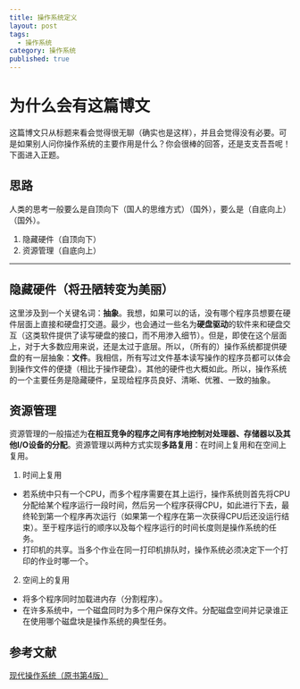 ```yaml
---
title: 操作系统定义
layout: post
tags:
  - 操作系统
category: 操作系统
published: true
---
```

# 为什么会有这篇博文
这篇博文只从标题来看会觉得很无聊（确实也是这样），并且会觉得没有必要。可是如果别人问你操作系统的主要作用是什么？你会很棒的回答，还是支支吾吾呢！下面进入正题。
## 思路
人类的思考一般要么是自顶向下（国人的思维方式）（国外），要么是（自底向上）（国外）。
1. 隐藏硬件（自顶向下）
2. 资源管理（自底向上）
---
## 隐藏硬件（将丑陋转变为美丽）
这里涉及到一个关键名词：**抽象**。我想，如果可以的话，没有哪个程序员想要在硬件层面上直接和硬盘打交道。最少，也会通过一些名为**硬盘驱动**的软件来和硬盘交互（这类软件提供了读写硬盘的接口，而不用渗入细节）。但是，即使在这个层面上，对于大多数应用来说，还是太过于底层。所以，（所有的）操作系统都提供硬盘的有一层抽象：**文件**。我相信，所有写过文件基本读写操作的程序员都可以体会到操作文件的便捷（相比于操作硬盘）。其他的硬件也大概如此。所以，操作系统的一个主要任务是隐藏硬件，呈现给程序员良好、清晰、优雅、一致的抽象。
## 资源管理
资源管理的一般描述为**在相互竞争的程序之间有序地控制对处理器、存储器以及其他I/O设备的分配**。资源管理以两种方式实现**多路复用**：在时间上复用和在空间上复用。
1. 时间上复用
 - 若系统中只有一个CPU，而多个程序需要在其上运行，操作系统则首先将CPU分配给某个程序运行一段时间，然后另一个程序获得CPU，如此进行下去，最终轮到第一个程序再次运行（如果第一个程序在第一次获得CPU后还没运行结束）。至于程序运行的顺序以及每个程序运行的时间长度则是操作系统的任务。
 - 打印机的共享。当多个作业在同一打印机排队时，操作系统必须决定下一个打印的作业时哪一个。
2. 空间上的复用
 - 将多个程序同时加载进内存（分割程序）。
 - 在许多系统中，一个磁盘同时为多个用户保存文件。分配磁盘空间并记录谁正在使用哪个磁盘块是操作系统的典型任务。
 
## 参考文献
[现代操作系统（原书第4版）](https://book.douban.com/subject/27096665/)
